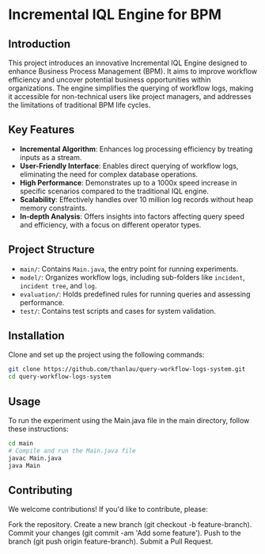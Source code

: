 # Incremental IQL Engine for BPM

## Introduction
This project introduces an innovative Incremental IQL Engine designed to enhance Business Process Management (BPM). It aims to improve workflow efficiency and uncover potential business opportunities within organizations. The engine simplifies the querying of workflow logs, making it accessible for non-technical users like project managers, and addresses the limitations of traditional BPM life cycles.

## Key Features
- **Incremental Algorithm**: Enhances log processing efficiency by treating inputs as a stream.
- **User-Friendly Interface**: Enables direct querying of workflow logs, eliminating the need for complex database operations.
- **High Performance**: Demonstrates up to a 1000x speed increase in specific scenarios compared to the traditional IQL engine.
- **Scalability**: Effectively handles over 10 million log records without heap memory constraints.
- **In-depth Analysis**: Offers insights into factors affecting query speed and efficiency, with a focus on different operator types.

## Project Structure
- `main/`: Contains `Main.java`, the entry point for running experiments.
- `model/`: Organizes workflow logs, including sub-folders like `incident`, `incident tree`, and `log`.
- `evaluation/`: Holds predefined rules for running queries and assessing performance.
- `test/`: Contains test scripts and cases for system validation.

## Installation
Clone and set up the project using the following commands:
```bash
git clone https://github.com/thanlau/query-workflow-logs-system.git
cd query-workflow-logs-system
```

## Usage
To run the experiment using the Main.java file in the main directory, follow these instructions:
```bash
cd main
# Compile and run the Main.java file
javac Main.java
java Main
```

## Contributing
We welcome contributions! If you'd like to contribute, please:

Fork the repository.
Create a new branch (git checkout -b feature-branch).
Commit your changes (git commit -am 'Add some feature').
Push to the branch (git push origin feature-branch).
Submit a Pull Request.
